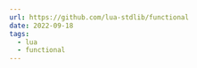 ```yaml
---
url: https://github.com/lua-stdlib/functional
date: 2022-09-18
tags:
  - lua
  - functional
---
```

